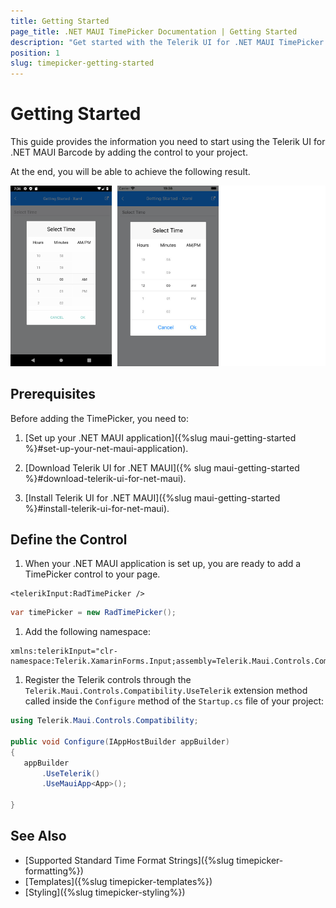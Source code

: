 ```yaml
---
title: Getting Started
page_title: .NET MAUI TimePicker Documentation | Getting Started
description: "Get started with the Telerik UI for .NET MAUI TimePicker control and add the control to your .NET MAUI project."
position: 1
slug: timepicker-getting-started
---
```


# Getting Started

This guide provides the information you need to start using the Telerik UI for .NET MAUI Barcode by adding the control to your project.

At the end, you will be able to achieve the following result.

![RadTimePicker](images/timepicker_getting_started.png)

## Prerequisites

Before adding the TimePicker, you need to:

1. [Set up your .NET MAUI application]({%slug maui-getting-started %}#set-up-your-net-maui-application).

1. [Download Telerik UI for .NET MAUI]({% slug maui-getting-started %}#download-telerik-ui-for-net-maui).

1. [Install Telerik UI for .NET MAUI]({%slug maui-getting-started %}#install-telerik-ui-for-net-maui).

## Define the Control

1. When your .NET MAUI application is set up, you are ready to add a TimePicker control to your page.

 ```XAML
<telerikInput:RadTimePicker />
 ```
 ```C#
var timePicker = new RadTimePicker();
 ```

1. Add the following namespace:

 ```XAML
xmlns:telerikInput="clr-namespace:Telerik.XamarinForms.Input;assembly=Telerik.Maui.Controls.Compatibility"  
 ```

1. Register the Telerik controls through the `Telerik.Maui.Controls.Compatibility.UseTelerik` extension method called inside the `Configure` method of the `Startup.cs` file of your project:

 ```C#
 using Telerik.Maui.Controls.Compatibility;

public void Configure(IAppHostBuilder appBuilder)
{
    appBuilder        
        .UseTelerik()
        .UseMauiApp<App>();

}              
 ```

## See Also

- [Supported Standard Time Format Strings]({%slug timepicker-formatting%})
- [Templates]({%slug timepicker-templates%})
- [Styling]({%slug timepicker-styling%})
